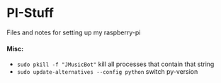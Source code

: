 # PI-Stuff

Files and notes for setting up my raspberry-pi

#### Misc:
- ```sudo pkill -f "JMusicBot"``` kill all processes that contain that string
- ```sudo update-alternatives --config python``` switch py-version
